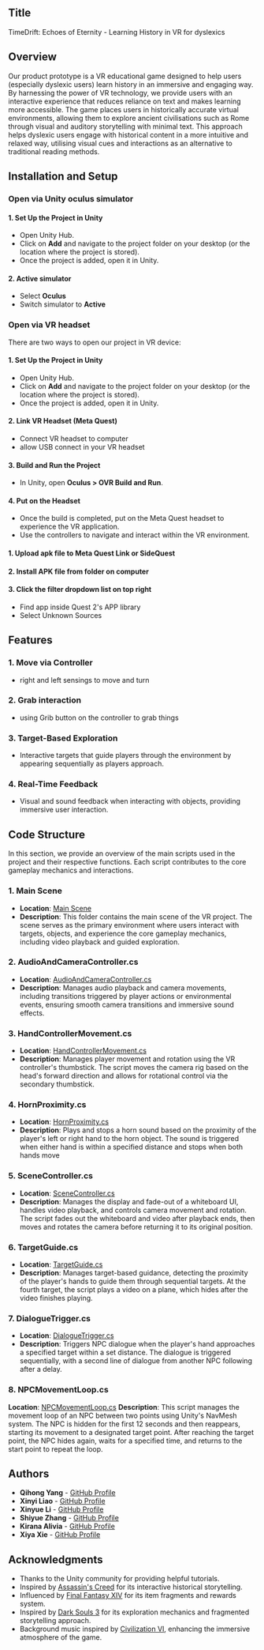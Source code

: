 ## Title
TimeDrift: Echoes of Eternity - Learning History in VR for dyslexics

## Overview
Our product prototype is a VR educational game designed to help users (especially dyslexic users) learn history in an immersive and engaging way. By harnessing the power of VR technology, we provide users with an interactive experience that reduces reliance on text and makes learning more accessible. The game places users in historically accurate virtual environments, allowing them to explore ancient civilisations such as Rome through visual and auditory storytelling with minimal text. This approach helps dyslexic users engage with historical content in a more intuitive and relaxed way, utilising visual cues and interactions as an alternative to traditional reading methods.
  
## Installation and Setup
### Open via Unity oculus simulator
#### 1. Set Up the Project in Unity
   - Open Unity Hub.
   - Click on **Add** and navigate to the project folder on your desktop (or the location where the project is stored).
   - Once the project is added, open it in Unity.
#### 2. Active simulator
  - Select **Oculus**
  - Switch simulator to **Active**

### Open via VR headset
There are two ways to open our project in VR device:
#### 1. Set Up the Project in Unity
   - Open Unity Hub.
   - Click on **Add** and navigate to the project folder on your desktop (or the location where the project is stored).
   - Once the project is added, open it in Unity.
#### 2. Link VR Headset (Meta Quest)
   - Connect VR headset to computer
   - allow USB connect in your VR headset   
#### 3. Build and Run the Project
   - In Unity, open **Oculus > OVR Build and Run**.     
#### 4. Put on the Headset
   - Once the build is completed, put on the Meta Quest headset to experience the VR application.
   - Use the controllers to navigate and interact within the VR environment.

#### 1. Upload apk file to Meta Quest Link or SideQuest 
#### 2. Install APK file from folder on computer
#### 3. Click the filter dropdown list on top right
  - Find app inside Quest 2's APP library
  - Select Unknown Sources

## Features
  ### 1. Move via Controller
  - right and left sensings to move and turn
  ### 2. Grab interaction
  - using Grib button on the controller to grab things
  ### 3. Target-Based Exploration
  - Interactive targets that guide players through the environment by appearing sequentially as players approach.
  ### 4. Real-Time Feedback
  - Visual and sound feedback when interacting with objects, providing immersive user interaction.
    
## Code Structure
In this section, we provide an overview of the main scripts used in the project and their respective functions. Each script contributes to the core gameplay mechanics and interactions.
### 1. **Main Scene**
   - **Location**: [Main Scene](https://github.com/KioniY/7381/tree/main/Assets/Scenes)
   - **Description**: This folder contains the main scene of the VR project. The scene serves as the primary environment where users interact with targets, objects, and experience the core gameplay mechanics, including video playback and guided exploration.

### 2. **AudioAndCameraController.cs**
   - **Location**: [AudioAndCameraController.cs](https://github.com/KioniY/7381/blob/main/Assets/C%23/AudioAndCameraController.cs)
   - **Description**: Manages audio playback and camera movements, including transitions triggered by player actions or environmental events, ensuring smooth camera transitions and immersive sound effects.

### 3. **HandControllerMovement.cs**
   - **Location**: [HandControllerMovement.cs](https://github.com/KioniY/7381/blob/main/Assets/C%23/HandControllerMovement.cs)
   - **Description**: Manages player movement and rotation using the VR controller's thumbstick. The script moves the camera rig based on the head's forward direction and allows for rotational control via the secondary thumbstick.

### 4. **HornProximity.cs**
   - **Location**: [HornProximity.cs](https://github.com/KioniY/7381/blob/main/Assets/C%23/HornProximity.cs)
   - **Description**: Plays and stops a horn sound based on the proximity of the player's left or right hand to the horn object. The sound is triggered when either hand is within a specified distance and stops when both hands move
     
### 5. **SceneController.cs**
   - **Location**: [SceneController.cs](https://github.com/KioniY/7381/blob/main/Assets/C%23/SceneController.cs)
   - **Description**: Manages the display and fade-out of a whiteboard UI, handles video playback, and controls camera movement and rotation. The script fades out the whiteboard and video after playback ends, then moves and rotates the camera before returning it to its original position.

### 6. **TargetGuide.cs**
   - **Location**: [TargetGuide.cs](https://github.com/KioniY/7381/blob/main/Assets/C%23/TargetGuide.cs)
   - **Description**: Manages target-based guidance, detecting the proximity of the player's hands to guide them through sequential targets. At the fourth target, the script plays a video on a plane, which hides after the video finishes playing.

### 7. **DialogueTrigger.cs**
   - **Location**: [DialogueTrigger.cs](https://github.com/KioniY/7381/blob/main/Assets/NPC/NPC2/DialogueTrigger.cs)
   - **Description**: Triggers NPC dialogue when the player's hand approaches a specified target within a set distance. The dialogue is triggered sequentially, with a second line of dialogue from another NPC following after a delay.

### 8. **NPCMovementLoop.cs**
**Location**: [NPCMovementLoop.cs](https://github.com/KioniY/7381/blob/main/Assets/NPC/Scenes/SampleScene/NPCMovementLoop.cs)
**Description**: This script manages the movement loop of an NPC between two points using Unity's NavMesh system. The NPC is hidden for the first 12 seconds and then reappears, starting its movement to a designated target point. After reaching the target point, the NPC hides again, waits for a specified time, and returns to the start point to repeat the loop.

## Authors
- **Qihong Yang** - [GitHub Profile](https://github.com/KioniY)
- **Xinyi Liao** - [GitHub Profile](https://github.com/lxy02230423)
- **Xinyue Li** - [GitHub Profile](https://github.com/XanaOvO)
- **Shiyue Zhang** - [GitHub Profile](https://github.com/candyshiyue)
- **Kirana Alivia** - [GitHub Profile](https://github.com/kiranaalivia)
- **Xiya Xie** - [GitHub Profile](https://github.com/s4833900)

## Acknowledgments
- Thanks to the Unity community for providing helpful tutorials.
- Inspired by [Assassin's Creed](https://www.ubisoft.com) for its interactive historical storytelling.
- Influenced by [Final Fantasy XIV](https://www.finalfantasyxiv.com) for its item fragments and rewards system.
- Inspired by [Dark Souls 3](https://www.bandainamcoent.com) for its exploration mechanics and fragmented storytelling approach.
- Background music inspired by [Civilization VI](https://civilization.com/), enhancing the immersive atmosphere of the game.



